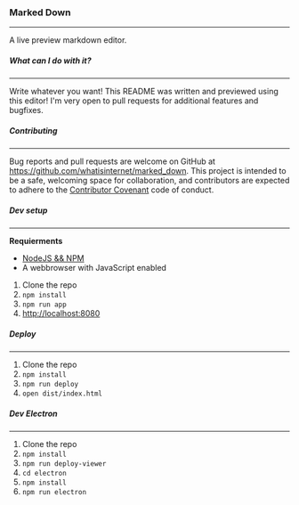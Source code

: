 ### Marked Down
---------------

A live preview markdown editor.

##### What can I do with it?
---------------------------

Write whatever you want! This README was written and previewed using this editor!
I'm very open to pull requests for additional features and bugfixes.

##### Contributing
-----------------

Bug reports and pull requests are welcome on GitHub at
https://github.com/whatisinternet/marked_down. This project is intended to be a
safe, welcoming space for collaboration, and contributors are expected to adhere
to the [Contributor Covenant](contributor-covenant.org) code of conduct.

##### Dev setup
---------------

**Requierments**
* [NodeJS && NPM](https://docs.npmjs.com/getting-started/installing-node)
* A webbrowser with JavaScript enabled

1. Clone the repo
2. `npm install`
3. `npm run app`
4. [http://localhost:8080](http://localhost:8080)

##### Deploy
------------------

1. Clone the repo
2. `npm install`
3. `npm run deploy`
4. `open dist/index.html`

##### Dev Electron
------------------

1. Clone the repo
2. `npm install`
3. `npm run deploy-viewer`
4. `cd electron`
5. `npm install`
6. `npm run electron`

